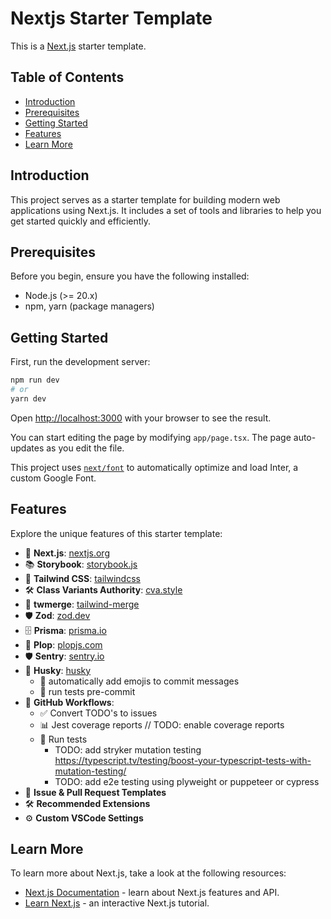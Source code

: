# Nextjs Starter Template

This is a [Next.js](https://nextjs.org/) starter template.

## Table of Contents

- [Introduction](#introduction)
- [Prerequisites](#prerequisites)
- [Getting Started](#getting-started)
- [Features](#features)
- [Learn More](#learn-more)

## Introduction

This project serves as a starter template for building modern web applications using Next.js. It includes a set of tools and libraries to help you get started quickly and efficiently.

## Prerequisites

Before you begin, ensure you have the following installed:

- Node.js (>= 20.x)
- npm, yarn (package managers)

## Getting Started

First, run the development server:

```bash
npm run dev
# or
yarn dev
```

Open [http://localhost:3000](http://localhost:3000) with your browser to see the result.

You can start editing the page by modifying `app/page.tsx`. The page auto-updates as you edit the file.

This project uses [`next/font`](https://nextjs.org/docs/basic-features/font-optimization) to automatically optimize and load Inter, a custom Google Font.

## Features

Explore the unique features of this starter template:

- 🚀 **Next.js**: [nextjs.org](https://nextjs.org/)
- 📚 **Storybook**: [storybook.js](https://storybook.js.org/)
- 🎨 **Tailwind CSS**: [tailwindcss](https://tailwindcss.com/)
- 🛠️ **Class Variants Authority**: [cva.style](https://cva.style/docs/getting-started/installation)
- 🔄 **twmerge**: [tailwind-merge](https://github.com/dcastil/tailwind-merge)
- 🛡️ **Zod**: [zod.dev](https://zod.dev/)
- 🗄️ **Prisma**: [prisma.io](https://www.prisma.io/)
- 🔧 **Plop**: [plopjs.com](https://plopjs.com/)
- 🛡️ **Sentry**: [sentry.io](https://sentry.io)
- 🐶 **Husky**: [husky](https://typicode.github.io/husky/)
  - 💄 automatically add emojis to commit messages
  - 🧪 run tests pre-commit
- 🤖 **GitHub Workflows**:
  - ✅ Convert TODO's to issues
  - 📊 Jest coverage reports // TODO: enable coverage reports
  - 🧪 Run tests
    - TODO: add stryker mutation testing <https://typescript.tv/testing/boost-your-typescript-tests-with-mutation-testing/>
    - TODO: add e2e testing using plyweight or puppeteer or cypress
- 📝 **Issue & Pull Request Templates**
- 🛠️ **Recommended Extensions**
- ⚙️ **Custom VSCode Settings**

## Learn More

To learn more about Next.js, take a look at the following resources:

- [Next.js Documentation](https://nextjs.org/docs) - learn about Next.js features and API.
- [Learn Next.js](https://nextjs.org/learn) - an interactive Next.js tutorial.
